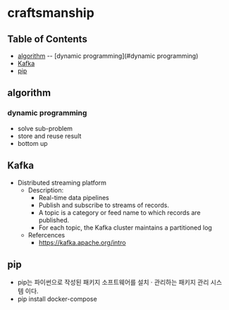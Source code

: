 # craftsmanship

## Table of Contents

- [algorithm](#algorithm)
-- [dynamic programming](#dynamic programming)
- [Kafka](#kafka)
- [pip](#pip)



## algorithm

### dynamic programming
- solve sub-problem
- store and reuse result
- bottom up


## Kafka
- Distributed streaming platform
    - Description:
        - Real-time data pipelines
        - Publish and subscribe to streams of records.
        - A topic is a category or feed name to which records are published.
        - For each topic, the Kafka cluster maintains a partitioned log
    - Refercences
        - https://kafka.apache.org/intro

## pip
- pip는 파이썬으로 작성된 패키지 소프트웨어를 설치 · 관리하는 패키지 관리 시스템 이다. 
- pip install docker-compose
